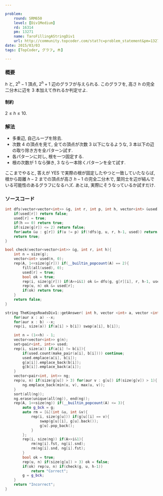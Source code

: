 ```yaml
---

problem:
    round: SRM650
    level: [Div1Medium]
    rd: 16314
    pm: 13271
    name: TaroFillingAStringDiv1
    url: http://community.topcoder.com/stat?c=problem_statement&pm=13271&rd=16314
date: 2015/03/03
tags: [TopCoder, グラフ, 木]

---
```


### 概要

$h$ と, $2^h-1$ 頂点, $2^h+1$ 辺のグラフが与えられる.
このグラフを, 高さ $h$ の完全二分木に辺を $3$ 本加えて作れるか判定せよ.

#### 制約

$2 \le h \le 10$.

### 解法

- 多重辺, 自己ループを除去.
- 次数 $4$ の頂点を見て, 全ての頂点が次数 $3$ 以下になるような, $3$ 本以下の辺の取り除き方を全パターン試す.
- 各パターンに対し, 根を一つ固定する.
- 根の次数が $1$ なら弾き, $3$ なら一本除くパターンを全て試す.

ここまでやると, 答えが YES で実際の根が固定したやつと一致していたならば, 根から距離 $h-2$ までの頂点が高さ $h-1$ の完全二分木で,
葉同士を辺が結んでいる可能性のあるグラフになるハズ.
あとは, 実際にそうなっているか試すだけ.


### ソースコード

~~~ cpp
int dfs(vector<vector<int>> &g, int r, int p, int h, vector<int> &used){
    if(used[r]) return false;
    used[r] = true;
    if(h == 0) return true;
    if(size(g[r]) <= 2) return false;
    for(auto &u : g[r]) if(u != p) if(!dfs(g, u, r, h-1, used)) return false;
    return true;
}

bool check(vector<vector<int>> &g, int r, int h){
    int n = size(g);
    vector<int> used(n, 0);
    rep(A, 1<<size(g[r])) if(__builtin_popcount(A) == 2){
        fill(all(used), 0);
        used[r] = true;
        bool ok = true;
        rep(i, size(g[r])) if(A>>i&1) ok &= dfs(g, g[r][i], r, h-1, used);
        rep(u, n) ok &= used[r];
        if(ok) return true;
    }
    return false;
}

string TheKingsRoadsDiv1::getAnswer( int h, vector <int> a, vector <int> b ){
    for(aur x : a) --x;
    for(aur x : b) --x;
    rep(i, size(a)) if(a[i] > b[i]) swap(a[i], b[i]);

    int n = (1<<h) - 1;
    vector<vector<int>> g(n);
    set<pair<int, int>> used;
    rep(i, size(a)) if(a[i] != b[i]){
        if(used.count(make_pair(a[i], b[i]))) continue;
        used.emplace(a[i], b[i]);
        g[a[i]].emplace_back(b[i]);
        g[b[i]].emplace_back(a[i]);
    }
    vector<pair<int, int>> ng;
    rep(u, n) if(size(g[u]) > 3) for(aur v : g[u]) if(size(g[v]) > 1){
        ng.emplace_back(min(u, v), max(u, v));
    }
    sort(all(ng));
    ng.erase(unique(all(ng)), end(ng));
    rep(A, 1<<size(ng)) if(__builtin_popcount(A) <= 3){
        auto g_bck = g;
        auto rm = [&](int &u, int &v){
            rep(i, size(g[u])) if(g[u][i] == v){
                swap(g[u][i], g[u].back());
                g[u].pop_back();
            }
        };
        rep(i, size(ng)) if(A>>i&1){
            rm(ng[i].fst, ng[i].snd);
            rm(ng[i].snd, ng[i].fst);
        }
        bool ok = true;
        rep(u, n) if(size(g[u]) > 3) ok = false;
        if(ok) rep(u, n) if(check(g, u, h-1))
            return "Correct";
        g = g_bck;
    }
    return "Incorrect";
}
~~~

